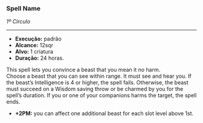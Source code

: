 ### Spell Name
*1º Círculo*
___
- **Execução:** padrão
- **Alcance:** 12sqr
- **Alvo:** 1 criatura
- **Duração:** 24 horas.

This spell lets you convince a beast that you mean it no harm.  
Choose a beast that you can see within range. It must see and hear you. If the beast’s Intelligence is 4 or higher, the spell fails. Otherwise, the beast must succeed on a Wisdom saving throw or be charmed by you for the spell’s duration. If you or one of your companions harms the target, the spell ends.

- **+2PM:** you can affect one additional beast for each slot level above 1st.
